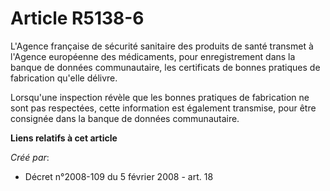 # Article R5138-6

L'Agence française de sécurité sanitaire des produits de santé transmet à l'Agence européenne des médicaments, pour
enregistrement dans la banque de données communautaire, les certificats de bonnes pratiques de fabrication qu'elle délivre. 

Lorsqu'une inspection révèle que les bonnes pratiques de fabrication ne sont pas respectées, cette information est également
transmise, pour être consignée dans la banque de données communautaire.

**Liens relatifs à cet article**

_Créé par_:

  - Décret n°2008-109 du 5 février 2008 - art. 18

